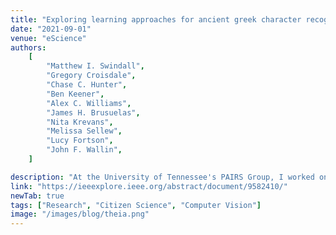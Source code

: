 ```yaml
---
title: "Exploring learning approaches for ancient greek character recognition with citizen science data"
date: "2021-09-01"
venue: "eScience"
authors:
    [
        "Matthew I. Swindall",
        "Gregory Croisdale",
        "Chase C. Hunter",
        "Ben Keener",
        "Alex C. Williams",
        "James H. Brusuelas",
        "Nita Krevans",
        "Melissa Sellew",
        "Lucy Fortson",
        "John F. Wallin",
    ]

description: "At the University of Tennessee's PAIRS Group, I worked on a project to explore machine learning approaches for ancient greek character recognition with citizen science data."
link: "https://ieeexplore.ieee.org/abstract/document/9582410/"
newTab: true
tags: ["Research", "Citizen Science", "Computer Vision"]
image: "/images/blog/theia.png"
---
```

